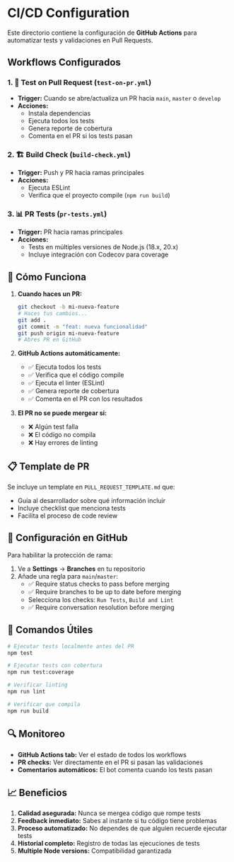 # CI/CD Configuration

Este directorio contiene la configuración de **GitHub Actions** para automatizar tests y validaciones en Pull Requests.

## Workflows Configurados

### 1. 🧪 Test on Pull Request (`test-on-pr.yml`)

- **Trigger:** Cuando se abre/actualiza un PR hacia `main`, `master` o `develop`
- **Acciones:**
  - Instala dependencias
  - Ejecuta todos los tests
  - Genera reporte de cobertura
  - Comenta en el PR si los tests pasan

### 2. 🏗️ Build Check (`build-check.yml`)

- **Trigger:** Push y PR hacia ramas principales
- **Acciones:**
  - Ejecuta ESLint
  - Verifica que el proyecto compile (`npm run build`)

### 3. 📊 PR Tests (`pr-tests.yml`)

- **Trigger:** PR hacia ramas principales
- **Acciones:**
  - Tests en múltiples versiones de Node.js (18.x, 20.x)
  - Incluye integración con Codecov para coverage

## 🚀 Cómo Funciona

1. **Cuando haces un PR:**

   ```bash
   git checkout -b mi-nueva-feature
   # Haces tus cambios...
   git add .
   git commit -m "feat: nueva funcionalidad"
   git push origin mi-nueva-feature
   # Abres PR en GitHub
   ```

2. **GitHub Actions automáticamente:**

   - ✅ Ejecuta todos los tests
   - ✅ Verifica que el código compile
   - ✅ Ejecuta el linter (ESLint)
   - ✅ Genera reporte de cobertura
   - ✅ Comenta en el PR con los resultados

3. **El PR no se puede mergear si:**
   - ❌ Algún test falla
   - ❌ El código no compila
   - ❌ Hay errores de linting

## 📋 Template de PR

Se incluye un template en `PULL_REQUEST_TEMPLATE.md` que:

- Guía al desarrollador sobre qué información incluir
- Incluye checklist que menciona tests
- Facilita el proceso de code review

## 🔧 Configuración en GitHub

Para habilitar la protección de rama:

1. Ve a **Settings** → **Branches** en tu repositorio
2. Añade una regla para `main`/`master`:
   - ✅ Require status checks to pass before merging
   - ✅ Require branches to be up to date before merging
   - Selecciona los checks: `Run Tests`, `Build and Lint`
   - ✅ Require conversation resolution before merging

## 🎯 Comandos Útiles

```bash
# Ejecutar tests localmente antes del PR
npm test

# Ejecutar tests con cobertura
npm run test:coverage

# Verificar linting
npm run lint

# Verificar que compila
npm run build
```

## 🔍 Monitoreo

- **GitHub Actions tab:** Ver el estado de todos los workflows
- **PR checks:** Ver directamente en el PR si pasan las validaciones
- **Comentarios automáticos:** El bot comenta cuando los tests pasan

## 📈 Beneficios

1. **Calidad asegurada:** Nunca se mergea código que rompe tests
2. **Feedback inmediato:** Sabes al instante si tu código tiene problemas
3. **Proceso automatizado:** No dependes de que alguien recuerde ejecutar tests
4. **Historial completo:** Registro de todas las ejecuciones de tests
5. **Multiple Node versions:** Compatibilidad garantizada
